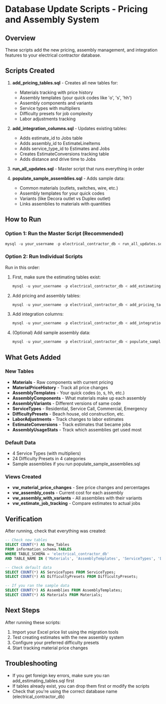 # Database Update Scripts - Pricing and Assembly System

## Overview
These scripts add the new pricing, assembly management, and integration features to your electrical contractor database.

## Scripts Created

1. **add_pricing_tables.sql** - Creates all new tables for:
   - Materials tracking with price history
   - Assembly templates (your quick codes like 'o', 's', 'hh')
   - Assembly components and variants
   - Service types with multipliers
   - Difficulty presets for job complexity
   - Labor adjustments tracking

2. **add_integration_columns.sql** - Updates existing tables:
   - Adds estimate_id to Jobs table
   - Adds assembly_id to EstimateLineItems
   - Adds service_type_id to Estimates and Jobs
   - Creates EstimateConversions tracking table
   - Adds distance and drive time to Jobs

3. **run_all_updates.sql** - Master script that runs everything in order

4. **populate_sample_assemblies.sql** - Adds sample data:
   - Common materials (outlets, switches, wire, etc.)
   - Assembly templates for your quick codes
   - Variants (like Decora outlet vs Duplex outlet)
   - Links assemblies to materials with quantities

## How to Run

### Option 1: Run the Master Script (Recommended)
```sql
mysql -u your_username -p electrical_contractor_db < run_all_updates.sql
```

### Option 2: Run Individual Scripts
Run in this order:
1. First, make sure the estimating tables exist:
   ```sql
   mysql -u your_username -p electrical_contractor_db < add_estimating_tables.sql
   ```

2. Add pricing and assembly tables:
   ```sql
   mysql -u your_username -p electrical_contractor_db < add_pricing_tables.sql
   ```

3. Add integration columns:
   ```sql
   mysql -u your_username -p electrical_contractor_db < add_integration_columns.sql
   ```

4. (Optional) Add sample assembly data:
   ```sql
   mysql -u your_username -p electrical_contractor_db < populate_sample_assemblies.sql
   ```

## What Gets Added

### New Tables
- **Materials** - Raw components with current pricing
- **MaterialPriceHistory** - Track all price changes
- **AssemblyTemplates** - Your quick codes (o, s, hh, etc.)
- **AssemblyComponents** - What materials make up each assembly
- **AssemblyVariants** - Different versions of same code
- **ServiceTypes** - Residential, Service Call, Commercial, Emergency
- **DifficultyPresets** - Beach house, old construction, etc.
- **LaborAdjustments** - Track changes to labor estimates
- **EstimateConversions** - Track estimates that became jobs
- **AssemblyUsageStats** - Track which assemblies get used most

### Default Data
- 4 Service Types (with multipliers)
- 24 Difficulty Presets in 4 categories
- Sample assemblies if you run populate_sample_assemblies.sql

### Views Created
- **vw_material_price_changes** - See price changes and percentages
- **vw_assembly_costs** - Current cost for each assembly
- **vw_assembly_with_variants** - All assemblies with their variants
- **vw_estimate_job_tracking** - Compare estimates to actual jobs

## Verification
After running, check that everything was created:
```sql
-- Check new tables
SELECT COUNT(*) AS New_Tables 
FROM information_schema.TABLES 
WHERE TABLE_SCHEMA = 'electrical_contractor_db' 
AND TABLE_NAME IN ('Materials', 'AssemblyTemplates', 'ServiceTypes', 'DifficultyPresets');

-- Check default data
SELECT COUNT(*) AS ServiceTypes FROM ServiceTypes;
SELECT COUNT(*) AS DifficultyPresets FROM DifficultyPresets;

-- If you ran the sample data
SELECT COUNT(*) AS Assemblies FROM AssemblyTemplates;
SELECT COUNT(*) AS Materials FROM Materials;
```

## Next Steps
After running these scripts:
1. Import your Excel price list using the migration tools
2. Test creating estimates with the new assembly system
3. Configure your preferred difficulty presets
4. Start tracking material price changes

## Troubleshooting
- If you get foreign key errors, make sure you ran add_estimating_tables.sql first
- If tables already exist, you can drop them first or modify the scripts
- Check that you're using the correct database name (electrical_contractor_db)